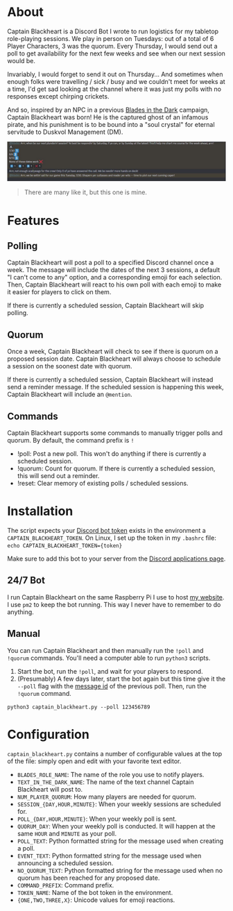# About

Captain Blackheart is a Discord Bot I wrote to run logistics for my tabletop role-playing sessions. We play in person on Tuesdays: out of a total of 6 Player Characters, 3 was the quorum. Every Thursday, I would send out a poll to get availability for the next few weeks and see when our next session would be.

Invariably, I would forget to send it out on Thursday... And sometimes when enough folks were travelling / sick / busy and we couldn't meet for weeks at a time, I'd get sad looking at the channel where it was just my polls with no responses except chirping crickets.

And so, inspired by an NPC in a previous [Blades in the Dark](https://evilhat.com/product/blades-in-the-dark/) campaign, Captain Blackheart was born! He is the captured ghost of an infamous pirate, and his punishment is to be bound into a "soul crystal" for eternal servitude to Duskvol Management (DM).

![3 messages: The poll itself, the response if no quorum, the result if we have quorum](https://github.com/yizow/captain_blackheart/blob/master/overview.jpg?raw=true)

> There are many like it, but this one is mine.

# Features

## Polling
Captain Blackheart will post a poll to a specified Discord channel once a week.
The message will include the dates of the next 3 sessions, a default "I can't come to any" option, and a corresponding emoji for each selection.
Then, Captain Blackheart will react to his own poll with each emoji to make it easier for players to click on them.

If there is currently a scheduled session, Captain Blackheart will skip polling.

## Quorum
Once a week, Captain Blackheart will check to see if there is quorum on a proposed session date. Captain Blackheart will always choose to schedule a session on the soonest date with quorum.

If there is currently a scheduled session, Captain Blackheart will instead send a reminder message. If the scheduled session is happening this week, Captain Blackheart will include an `@mention`.

## Commands
Captain Blackheart supports some commands to manually trigger polls and quorum. By default, the command prefix is `!`

- !poll: Post a new poll. This won't do anything if there is currently a scheduled session.
- !quorum: Count for quorum. If there is currently a scheduled session, this will send out a reminder.
- !reset: Clear memory of existing polls / scheduled sessions.

# Installation

The script expects your [Discord bot token](https://discordgsm.com/guide/how-to-get-a-discord-bot-token) exists in the environment a `CAPTAIN_BLACKHEART_TOKEN`. 
On Linux, I set up the token in my `.bashrc` file: `echo CAPTAIN_BLACKHEART_TOKEN={token}`

Make sure to add this bot to your server from the [Discord applications page](https://discord.com/developers/applications/).

## 24/7 Bot
I run Captain Blackheart on the same Raspberry Pi I use to host [my website](https://github.com/yizow/WebPi/blob/master/www/notes.md).
I use `pm2` to keep the bot running.
This way I never have to remember to do anything.

## Manual
You can run Captain Blackheart and then manually run the `!poll` and `!quorum` commands. You'll need a computer able to run `python3` scripts.

1. Start the bot, run the `!poll`, and wait for your players to respond.
2. (Presumably) A few days later, start the bot again but this time give it the `--poll` flag with the [message id](https://support.discord.com/hc/en-us/articles/206346498-Where-can-I-find-my-User-Server-Message-ID) of the previous poll. Then, run the `!quorum` command.

```
python3 captain_blackheart.py --poll 123456789
```

# Configuration

`captain_blackheart.py` contains a number of configurable values at the top of the file: simply open and edit with your favorite text editor.

- `BLADES_ROLE_NAME`: The name of the role you use to notify players.
- `TEXT_IN_THE_DARK_NAME`: The name of the text channel Captain Blackheart will post to.
- `NUM_PLAYER_QUORUM`: How many players are needed for quorum.
- `SESSION_{DAY,HOUR,MINUTE}`: When your weekly sessions are scheduled for.
- `POLL_{DAY,HOUR,MINUTE}`: When your weekly poll is sent.
- `QUORUM_DAY`: When your weekly poll is conducted. It will happen at the same `HOUR` and `MINUTE` as your poll.
- `POLL_TEXT`: Python formatted string for the message used when creating a poll.
- `EVENT_TEXT`: Python formatted string for the message used when announcing a scheduled session.
- `NO_QUORUM_TEXT`: Python formatted string for the message used when no quorum has been reached for any proposed date.
- `COMMAND_PREFIX`: Command prefix.
- `TOKEN_NAME`: Name of the bot token in the environment.
- `{ONE,TWO,THREE,X}`: Unicode values for emoji reactions.
